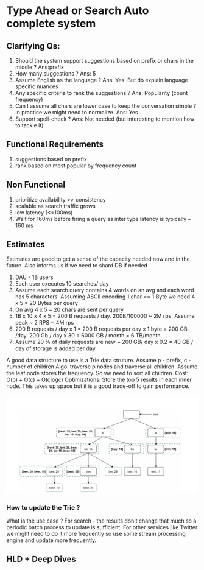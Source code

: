 # Type Ahead or Search Auto complete system

## Clarifying Qs:
1. Should the system support suggestions based on prefix or chars in the middle ? Ans:prefix
2. How many suggestions ? Ans: 5
3. Assume English as the language ? Ans: Yes. But do explain language specific nuances
4. Any specific criteria to rank the suggestions ? Ans: Popularity (count frequency)
5. Can I assume all chars are lower case to keep the conversation simple ? In practice we might need to normalize. Ans: Yes
6. Support spell-check ? Ans: Not needed (but interesting to mention how to tackle it)

## Functional Requirements
1. suggestions based on prefix
2. rank based on most popular by frequency count

## Non Functional
1. prioritize availability >> consistency
2. scalable as search traffic grows
3. low latency (<=100ms)
4. Wait for 160ms before firing a query as inter type latency is typically ~ 160 ms 

## Estimates 
Estimates are good to get a sense of the capacity needed now and in the future. Also informs us if we need to shard DB if needed

1. DAU - 1B users
2. Each user executes 10 searches/ day
3. Assume each search query contains 4 words on an avg and each word has 5 characters. Assuming ASCII encoding 1 char == 1 Byte we need 4 x 5 = 20 Bytes per query
4. On avg 4 x 5 = 20 chars are sent per query
5. 1B x 10 x 4 x 5 = 200 B requests / day. 200B/100000 ~ 2M rps. Assume peak ~ 2 RPS ~ 4M rps 
6. 200 B requests / day x 1 = 200 B requests per day x 1 byte = 200 GB /day. 200 Gb / day x 30 = 6000 GB / month = 6 TB/month.
7. Assume 20 % of daily requests are new ~ 200 GB/ day x 0.2 = 40 GB / day of storage is added per day.

A good data structure to use is a Trie data struture. 
Assume p - prefix, c - number of children
Algo: traverse p nodes and traverse all children. Assume the leaf node stores the frequency. So we need to sort all children. 
Cost: O(p) + O(c) + O(clogc)
Optimizations:
Store the top 5 results in each inner node. This takes up space but it is a good trade-off to gain performance.

![image info](./images/trie_each_node_storing_top_n_results.png)

### How to update the Trie ?
What is the use case ? 
For search - the results don't change that much so a periodic batch process to update is sufficient. 
For other services like Twitter we might need to do it more frequently so use some stream processing engine and update more frequently.

## HLD + Deep Dives








           


 
   
